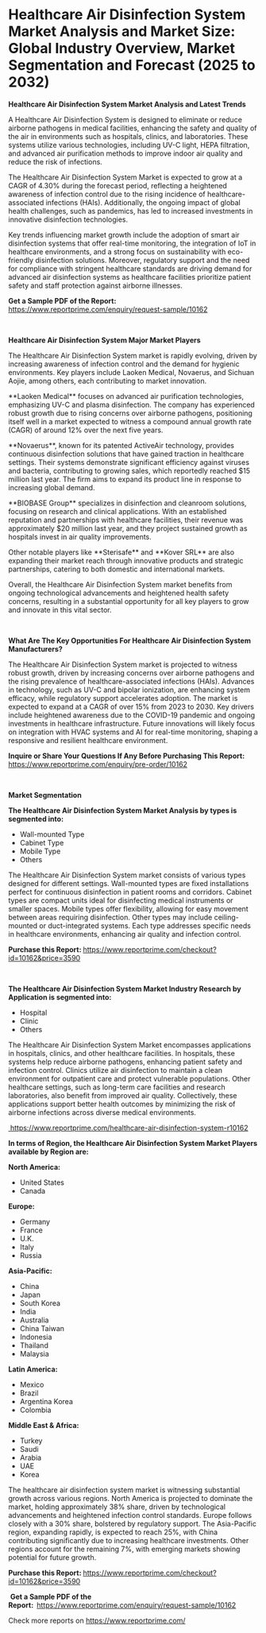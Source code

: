 <p><h1>Healthcare Air Disinfection System Market Analysis and Market Size: Global Industry Overview, Market Segmentation and Forecast (2025 to 2032)</h1></p><p><strong>Healthcare Air Disinfection System Market Analysis and Latest Trends</strong></p>
<p><p>A Healthcare Air Disinfection System is designed to eliminate or reduce airborne pathogens in medical facilities, enhancing the safety and quality of the air in environments such as hospitals, clinics, and laboratories. These systems utilize various technologies, including UV-C light, HEPA filtration, and advanced air purification methods to improve indoor air quality and reduce the risk of infections.</p><p>The Healthcare Air Disinfection System Market is expected to grow at a CAGR of 4.30% during the forecast period, reflecting a heightened awareness of infection control due to the rising incidence of healthcare-associated infections (HAIs). Additionally, the ongoing impact of global health challenges, such as pandemics, has led to increased investments in innovative disinfection technologies.</p><p>Key trends influencing market growth include the adoption of smart air disinfection systems that offer real-time monitoring, the integration of IoT in healthcare environments, and a strong focus on sustainability with eco-friendly disinfection solutions. Moreover, regulatory support and the need for compliance with stringent healthcare standards are driving demand for advanced air disinfection systems as healthcare facilities prioritize patient safety and staff protection against airborne illnesses.</p></p>
<p><strong>Get a Sample PDF of the Report:&nbsp;</strong> <a href="https://www.reportprime.com/enquiry/request-sample/10162?utm_campaign=2190&utm_medium=2&utm_source=Github&utm_content=ia&utm_term=20032025&utm_id=healthcare-air-disinfection-system">https://www.reportprime.com/enquiry/request-sample/10162</a></p>
<p>&nbsp;</p>
<p><strong>Healthcare Air Disinfection System Major Market Players</strong></p>
<p><p>The Healthcare Air Disinfection System market is rapidly evolving, driven by increasing awareness of infection control and the demand for hygienic environments. Key players include Laoken Medical, Novaerus, and Sichuan Aojie, among others, each contributing to market innovation.</p><p>**Laoken Medical** focuses on advanced air purification technologies, emphasizing UV-C and plasma disinfection. The company has experienced robust growth due to rising concerns over airborne pathogens, positioning itself well in a market expected to witness a compound annual growth rate (CAGR) of around 12% over the next five years.</p><p>**Novaerus**, known for its patented ActiveAir technology, provides continuous disinfection solutions that have gained traction in healthcare settings. Their systems demonstrate significant efficiency against viruses and bacteria, contributing to growing sales, which reportedly reached $15 million last year. The firm aims to expand its product line in response to increasing global demand.</p><p>**BIOBASE Group** specializes in disinfection and cleanroom solutions, focusing on research and clinical applications. With an established reputation and partnerships with healthcare facilities, their revenue was approximately $20 million last year, and they project sustained growth as hospitals invest in air quality improvements.</p><p>Other notable players like **Sterisafe** and **Kover SRL** are also expanding their market reach through innovative products and strategic partnerships, catering to both domestic and international markets.</p><p>Overall, the Healthcare Air Disinfection System market benefits from ongoing technological advancements and heightened health safety concerns, resulting in a substantial opportunity for all key players to grow and innovate in this vital sector.</p></p>
<p>&nbsp;</p>
<p><strong>What Are The Key Opportunities For Healthcare Air Disinfection System Manufacturers?</strong></p>
<p><p>The Healthcare Air Disinfection System market is projected to witness robust growth, driven by increasing concerns over airborne pathogens and the rising prevalence of healthcare-associated infections (HAIs). Advances in technology, such as UV-C and bipolar ionization, are enhancing system efficacy, while regulatory support accelerates adoption. The market is expected to expand at a CAGR of over 15% from 2023 to 2030. Key drivers include heightened awareness due to the COVID-19 pandemic and ongoing investments in healthcare infrastructure. Future innovations will likely focus on integration with HVAC systems and AI for real-time monitoring, shaping a responsive and resilient healthcare environment.</p></p>
<p><strong>Inquire or Share Your Questions If Any Before Purchasing This Report:</strong> <a href="https://www.reportprime.com/enquiry/pre-order/10162?utm_campaign=2190&utm_medium=2&utm_source=Github&utm_content=ia&utm_term=20032025&utm_id=healthcare-air-disinfection-system">https://www.reportprime.com/enquiry/pre-order/10162</a></p>
<p>&nbsp;</p>
<p><strong>Market Segmentation</strong></p>
<p><strong>The Healthcare Air Disinfection System Market Analysis by types is segmented into:</strong></p>
<p><ul><li>Wall-mounted Type</li><li>Cabinet Type</li><li>Mobile Type</li><li>Others</li></ul></p>
<p><p>The Healthcare Air Disinfection System market consists of various types designed for different settings. Wall-mounted types are fixed installations perfect for continuous disinfection in patient rooms and corridors. Cabinet types are compact units ideal for disinfecting medical instruments or smaller spaces. Mobile types offer flexibility, allowing for easy movement between areas requiring disinfection. Other types may include ceiling-mounted or duct-integrated systems. Each type addresses specific needs in healthcare environments, enhancing air quality and infection control.</p></p>
<p><strong>Purchase this Report:&nbsp;</strong><a href="https://www.reportprime.com/checkout?id=10162&price=3590&utm_campaign=2190&utm_medium=2&utm_source=Github&utm_content=ia&utm_term=20032025&utm_id=healthcare-air-disinfection-system">https://www.reportprime.com/checkout?id=10162&price=3590</a></p>
<p>&nbsp;</p>
<p><strong>The Healthcare Air Disinfection System Market Industry Research by Application is segmented into:</strong></p>
<p><ul><li>Hospital</li><li>Clinic</li><li>Others</li></ul></p>
<p><p>The Healthcare Air Disinfection System Market encompasses applications in hospitals, clinics, and other healthcare facilities. In hospitals, these systems help reduce airborne pathogens, enhancing patient safety and infection control. Clinics utilize air disinfection to maintain a clean environment for outpatient care and protect vulnerable populations. Other healthcare settings, such as long-term care facilities and research laboratories, also benefit from improved air quality. Collectively, these applications support better health outcomes by minimizing the risk of airborne infections across diverse medical environments.</p></p>
<p><a href="https://www.reportprime.com/healthcare-air-disinfection-system-r10162?utm_campaign=2190&utm_medium=2&utm_source=Github&utm_content=ia&utm_term=20032025&utm_id=healthcare-air-disinfection-system">&nbsp;https://www.reportprime.com/healthcare-air-disinfection-system-r10162</a></p>
<p><strong>In terms of Region, the Healthcare Air Disinfection System Market Players available by Region are:</strong></p>
<p>
    <p> <strong> North America: </strong>
        <ul>
            <li>United States</li>
            <li>Canada</li>
        </ul>
        </p> 
    <p> <strong> Europe: </strong>
        <ul>
            <li>Germany</li>
            <li>France</li>
            <li>U.K.</li>
            <li>Italy</li>
            <li>Russia</li>
        </ul>
        </p> 
    <p> <strong> Asia-Pacific: </strong>
        <ul>
            <li>China</li>
            <li>Japan</li>
            <li>South Korea</li>
            <li>India</li>
            <li>Australia</li>
            <li>China Taiwan</li>
            <li>Indonesia</li>
            <li>Thailand</li>
            <li>Malaysia</li>
        </ul>
        </p> 
    <p> <strong> Latin America: </strong>
        <ul>
            <li>Mexico</li>
            <li>Brazil</li>
            <li>Argentina Korea</li>
            <li>Colombia</li>
        </ul>
        </p> 
    <p> <strong> Middle East & Africa: </strong>
        <ul>
            <li>Turkey</li>
            <li>Saudi</li>
            <li>Arabia</li>
            <li>UAE</li>
            <li>Korea</li>
        </ul>
    </p>
    </p>
<p><p>The healthcare air disinfection system market is witnessing substantial growth across various regions. North America is projected to dominate the market, holding approximately 38% share, driven by technological advancements and heightened infection control standards. Europe follows closely with a 30% share, bolstered by regulatory support. The Asia-Pacific region, expanding rapidly, is expected to reach 25%, with China contributing significantly due to increasing healthcare investments. Other regions account for the remaining 7%, with emerging markets showing potential for future growth.</p></p>
<p><strong>Purchase this Report: </strong><a href="https://www.reportprime.com/checkout?id=10162&price=3590&utm_campaign=2190&utm_medium=2&utm_source=Github&utm_content=ia&utm_term=20032025&utm_id=healthcare-air-disinfection-system">https://www.reportprime.com/checkout?id=10162&price=3590</a></p>
<p>&nbsp;<strong>Get a Sample PDF of the Report:&nbsp;&nbsp;</strong><a href="https://www.reportprime.com/enquiry/request-sample/10162?utm_campaign=2190&utm_medium=2&utm_source=Github&utm_content=ia&utm_term=20032025&utm_id=healthcare-air-disinfection-system">https://www.reportprime.com/enquiry/request-sample/10162</a></p>
<p><strong></strong></p>
<p>Check more reports on <a href="https://www.reportprime.com/?utm_campaign=2190&utm_medium=2&utm_source=Github&utm_content=ia&utm_term=20032025&utm_id=healthcare-air-disinfection-system">https://www.reportprime.com/</a></p>